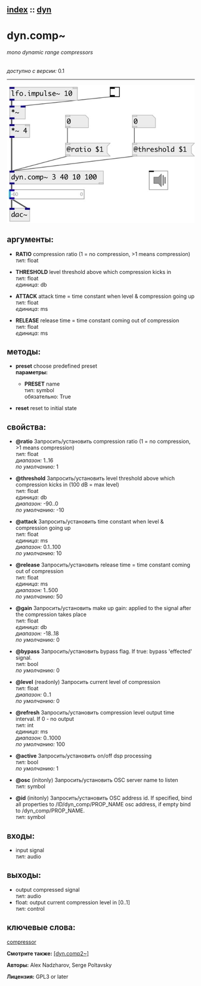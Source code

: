 [index](index.html) :: [dyn](category_dyn.html)
---

# dyn.comp~

###### mono dynamic range compressors

*доступно с версии:* 0.1

---




[![example](../examples/img/dyn.comp~.jpg)](../examples/pd/dyn.comp~.pd)



## аргументы:

* **RATIO**
compression ratio (1 = no compression, &gt;1 means compression)<br>
_тип:_ float<br>

* **THRESHOLD**
level threshold above which compression kicks in<br>
_тип:_ float<br>
_единица:_ db<br>

* **ATTACK**
attack time = time constant when level &amp; compression going up<br>
_тип:_ float<br>
_единица:_ ms<br>

* **RELEASE**
release time = time constant coming out of compression<br>
_тип:_ float<br>
_единица:_ ms<br>



## методы:

* **preset**
choose predefined preset<br>
  __параметры:__
  - **PRESET** name<br>
    тип: symbol <br>
    обязательно: True <br>

* **reset**
reset to initial state<br>




## свойства:

* **@ratio** 
Запросить/установить compression ratio (1 = no compression, &gt;1 means compression)<br>
_тип:_ float<br>
_диапазон:_ 1..16<br>
_по умолчанию:_ 1<br>

* **@threshold** 
Запросить/установить level threshold above which compression kicks in (100 dB = max level)<br>
_тип:_ float<br>
_единица:_ db<br>
_диапазон:_ -90..0<br>
_по умолчанию:_ -10<br>

* **@attack** 
Запросить/установить time constant when level &amp; compression going up<br>
_тип:_ float<br>
_единица:_ ms<br>
_диапазон:_ 0.1..100<br>
_по умолчанию:_ 10<br>

* **@release** 
Запросить/установить release time = time constant coming out of compression<br>
_тип:_ float<br>
_единица:_ ms<br>
_диапазон:_ 1..500<br>
_по умолчанию:_ 50<br>

* **@gain** 
Запросить/установить make up gain: applied to the signal after the compression takes place<br>
_тип:_ float<br>
_единица:_ db<br>
_диапазон:_ -18..18<br>
_по умолчанию:_ 0<br>

* **@bypass** 
Запросить/установить bypass flag. If true: bypass &#39;effected&#39; signal.<br>
_тип:_ bool<br>
_по умолчанию:_ 0<br>

* **@level** (readonly)
Запросить current level of compression<br>
_тип:_ float<br>
_диапазон:_ 0..1<br>
_по умолчанию:_ 0<br>

* **@refresh** 
Запросить/установить compression level output time interval. If 0 - no output<br>
_тип:_ int<br>
_единица:_ ms<br>
_диапазон:_ 0..1000<br>
_по умолчанию:_ 100<br>

* **@active** 
Запросить/установить on/off dsp processing<br>
_тип:_ bool<br>
_по умолчанию:_ 1<br>

* **@osc** (initonly)
Запросить/установить OSC server name to listen<br>
_тип:_ symbol<br>

* **@id** (initonly)
Запросить/установить OSC address id. If specified, bind all properties to /ID/dyn_comp/PROP_NAME osc
address, if empty bind to /dyn_comp/PROP_NAME.<br>
_тип:_ symbol<br>



## входы:

* input signal<br>
_тип:_ audio



## выходы:

* output compressed signal<br>
_тип:_ audio
* float: output current compression level in [0..1]<br>
_тип:_ control



## ключевые слова:

[compressor](keywords/compressor.html)



**Смотрите также:**
[\[dyn.comp2~\]](dyn.comp2~.html)




**Авторы:** Alex Nadzharov, Serge Poltavsky




**Лицензия:** GPL3 or later






